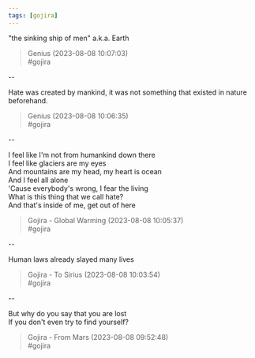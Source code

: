 ```yaml
---
tags: [gojira]
---
```


"the sinking ship of men" a.k.a. Earth  

> Genius (2023-08-08 10:07:03)  
> #gojira

--

Hate was created by mankind, it was not something that existed in nature beforehand.  

> Genius (2023-08-08 10:06:35)  
> #gojira

--

I feel like I'm not from humankind down there  
I feel like glaciers are my eyes  
And mountains are my head, my heart is ocean  
And I feel all alone  
'Cause everybody's wrong, I fear the living  
What is this thing that we call hate?  
And that's inside of me, get out of here  

> Gojira - Global Warming (2023-08-08 10:05:37)  
> #gojira

--

Human laws already slayed many lives  

> Gojira - To Sirius (2023-08-08 10:03:54)  
> #gojira

--

But why do you say that you are lost  
If you don't even try to find yourself?  

> Gojira - From Mars (2023-08-08 09:52:48)  
> #gojira

